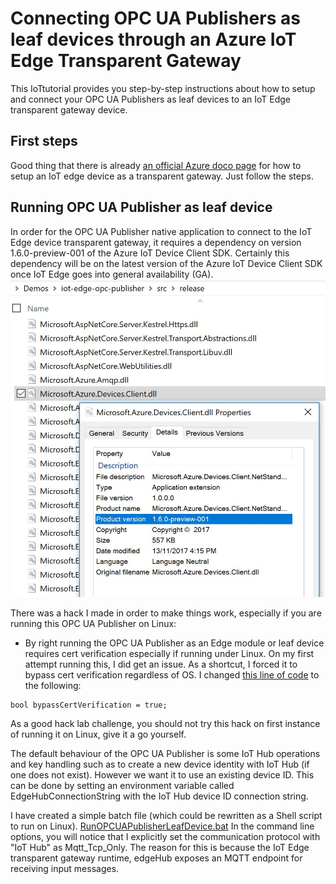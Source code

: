 # Connecting OPC UA Publishers as leaf devices through an Azure IoT Edge Transparent Gateway

This IoTtutorial provides you step-by-step instructions about how to setup and connect your OPC UA Publishers as leaf devices to an IoT Edge transparent gateway device.

## First steps

Good thing that there is already [an official Azure doco page](https://docs.microsoft.com/en-us/azure/iot-edge/how-to-create-transparent-gateway) for how to setup an IoT edge device as a transparent gateway. Just follow the steps.

## Running OPC UA Publisher as leaf device

In order for the OPC UA Publisher native application to connect to the IoT Edge device transparent gateway, it requires a dependency on version 1.6.0-preview-001 of the Azure IoT Device Client SDK. Certainly this dependency will be on the latest version of the Azure IoT Device Client SDK once IoT Edge goes into general availability (GA).
![Azure IoT Device Client SDK version](/doc/media/azuresdkversion.JPG?raw=true "SDK version")

There was a hack I made in order to make things work, especially if you are running this OPC UA Publisher on Linux:
* By right running the OPC UA Publisher as an Edge module or leaf device requires cert verification especially if running under Linux. On my first attempt running this, I did get an issue. As a shortcut, I forced it to bypass cert verification regardless of OS. I changed [this line of code](https://github.com/Azure/iot-edge-opc-publisher/blob/master/src/IotHubMessaging.cs#L243) to the following:
```
bool bypassCertVerification = true;
```
As a good hack lab challenge, you should not try this hack on first instance of running it on Linux, give it a go yourself.

The default behaviour of the OPC UA Publisher is some IoT Hub operations and key handling such as to create a new device identity with IoT Hub (if one does not exist). However we want it to use an existing device ID.
This can be done by setting an environment variable called EdgeHubConnectionString with the IoT Hub device ID connection string.

I have created a simple batch file (which could be rewritten as a Shell script to run on Linux). [RunOPCUAPublisherLeafDevice.bat](/script/RunOPCUAPublisherLeafDevice.bat)
In the command line options, you will notice that I explicitly set the communication protocol with "IoT Hub" as Mqtt_Tcp_Only. The reason for this is because the IoT Edge transparent gateway runtime, edgeHub exposes an MQTT endpoint for receiving input messages.
